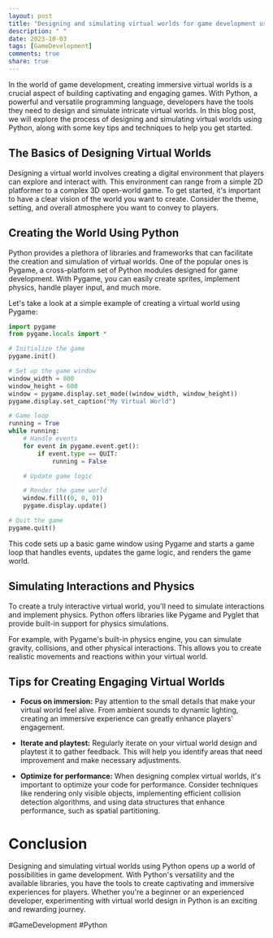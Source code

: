 ```yaml
---
layout: post
title: "Designing and simulating virtual worlds for game development using Python"
description: " "
date: 2023-10-03
tags: [GameDevelopment]
comments: true
share: true
---
```


In the world of game development, creating immersive virtual worlds is a crucial aspect of building captivating and engaging games. With Python, a powerful and versatile programming language, developers have the tools they need to design and simulate intricate virtual worlds. In this blog post, we will explore the process of designing and simulating virtual worlds using Python, along with some key tips and techniques to help you get started.

## The Basics of Designing Virtual Worlds

Designing a virtual world involves creating a digital environment that players can explore and interact with. This environment can range from a simple 2D platformer to a complex 3D open-world game. To get started, it's important to have a clear vision of the world you want to create. Consider the theme, setting, and overall atmosphere you want to convey to players.

## Creating the World Using Python

Python provides a plethora of libraries and frameworks that can facilitate the creation and simulation of virtual worlds. One of the popular ones is Pygame, a cross-platform set of Python modules designed for game development. With Pygame, you can easily create sprites, implement physics, handle player input, and much more.

Let's take a look at a simple example of creating a virtual world using Pygame:

```python
import pygame
from pygame.locals import *

# Initialize the game
pygame.init()

# Set up the game window
window_width = 800
window_height = 600
window = pygame.display.set_mode((window_width, window_height))
pygame.display.set_caption("My Virtual World")

# Game loop
running = True
while running:
    # Handle events
    for event in pygame.event.get():
        if event.type == QUIT:
            running = False

    # Update game logic

    # Render the game world
    window.fill((0, 0, 0))
    pygame.display.update()

# Quit the game
pygame.quit()
```

This code sets up a basic game window using Pygame and starts a game loop that handles events, updates the game logic, and renders the game world.

## Simulating Interactions and Physics

To create a truly interactive virtual world, you'll need to simulate interactions and implement physics. Python offers libraries like Pygame and Pyglet that provide built-in support for physics simulations.

For example, with Pygame's built-in physics engine, you can simulate gravity, collisions, and other physical interactions. This allows you to create realistic movements and reactions within your virtual world.

## Tips for Creating Engaging Virtual Worlds

- **Focus on immersion:** Pay attention to the small details that make your virtual world feel alive. From ambient sounds to dynamic lighting, creating an immersive experience can greatly enhance players' engagement.

- **Iterate and playtest:** Regularly iterate on your virtual world design and playtest it to gather feedback. This will help you identify areas that need improvement and make necessary adjustments.

- **Optimize for performance:** When designing complex virtual worlds, it's important to optimize your code for performance. Consider techniques like rendering only visible objects, implementing efficient collision detection algorithms, and using data structures that enhance performance, such as spatial partitioning.

# Conclusion

Designing and simulating virtual worlds using Python opens up a world of possibilities in game development. With Python's versatility and the available libraries, you have the tools to create captivating and immersive experiences for players. Whether you're a beginner or an experienced developer, experimenting with virtual world design in Python is an exciting and rewarding journey.

#GameDevelopment #Python